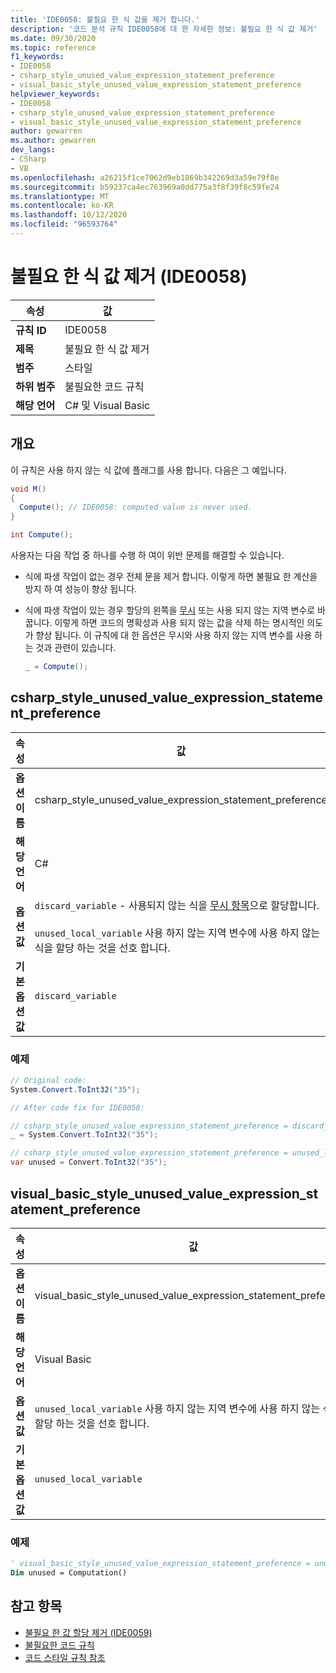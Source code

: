 ```yaml
---
title: 'IDE0058: 불필요 한 식 값을 제거 합니다.'
description: '코드 분석 규칙 IDE0058에 대 한 자세한 정보: 불필요 한 식 값 제거'
ms.date: 09/30/2020
ms.topic: reference
f1_keywords:
- IDE0058
- csharp_style_unused_value_expression_statement_preference
- visual_basic_style_unused_value_expression_statement_preference
helpviewer_keywords:
- IDE0058
- csharp_style_unused_value_expression_statement_preference
- visual_basic_style_unused_value_expression_statement_preference
author: gewarren
ms.author: gewarren
dev_langs:
- CSharp
- VB
ms.openlocfilehash: a26215f1ce7062d9eb1869b342269d3a59e79f8e
ms.sourcegitcommit: b59237ca4ec763969a0dd775a3f8f39f8c59fe24
ms.translationtype: MT
ms.contentlocale: ko-KR
ms.lasthandoff: 10/12/2020
ms.locfileid: "96593764"
---
```

# <a name="remove-unnecessary-expression-value-ide0058"></a>불필요 한 식 값 제거 (IDE0058)

|속성|값|
|-|-|
| **규칙 ID** | IDE0058 |
| **제목** | 불필요 한 식 값 제거 |
| **범주** | 스타일 |
| **하위 범주** | 불필요한 코드 규칙 |
| **해당 언어** | C# 및 Visual Basic |

## <a name="overview"></a>개요

이 규칙은 사용 하지 않는 식 값에 플래그를 사용 합니다. 다음은 그 예입니다. 

```csharp
void M()
{
  Compute(); // IDE0058: computed value is never used.
}

int Compute();
```

사용자는 다음 작업 중 하나를 수행 하 여이 위반 문제를 해결할 수 있습니다.

- 식에 파생 작업이 없는 경우 전체 문을 제거 합니다. 이렇게 하면 불필요 한 계산을 방지 하 여 성능이 향상 됩니다.

- 식에 파생 작업이 있는 경우 할당의 왼쪽을 [무시](../../../csharp/discards.md) 또는 사용 되지 않는 지역 변수로 바꿉니다. 이렇게 하면 코드의 명확성과 사용 되지 않는 값을 삭제 하는 명시적인 의도가 향상 됩니다. 이 규칙에 대 한 옵션은 무시와 사용 하지 않는 지역 변수를 사용 하는 것과 관련이 있습니다.

  ```csharp
  _ = Compute();
  ```

## <a name="csharp_style_unused_value_expression_statement_preference"></a>csharp_style_unused_value_expression_statement_preference

|속성|값|
|-|-|
| **옵션 이름** | csharp_style_unused_value_expression_statement_preference
| **해당 언어** | C# |
| **옵션 값** | `discard_variable` - 사용되지 않는 식을 [무시 항목](../../../csharp/discards.md)으로 할당합니다. <br /><br />`unused_local_variable` 사용 하지 않는 지역 변수에 사용 하지 않는 식을 할당 하는 것을 선호 합니다. |
| **기본 옵션 값** | `discard_variable` |

### <a name="example"></a>예제

```csharp
// Original code:
System.Convert.ToInt32("35");

// After code fix for IDE0058:

// csharp_style_unused_value_expression_statement_preference = discard_variable
_ = System.Convert.ToInt32("35");

// csharp_style_unused_value_expression_statement_preference = unused_local_variable
var unused = Convert.ToInt32("35");
```

## <a name="visual_basic_style_unused_value_expression_statement_preference"></a>visual_basic_style_unused_value_expression_statement_preference

|속성|값|
|-|-|
| **옵션 이름** | visual_basic_style_unused_value_expression_statement_preference
| **해당 언어** | Visual Basic |
| **옵션 값** | `unused_local_variable` 사용 하지 않는 지역 변수에 사용 하지 않는 식을 할당 하는 것을 선호 합니다. |
| **기본 옵션 값** | `unused_local_variable` |

### <a name="example"></a>예제

```vb
' visual_basic_style_unused_value_expression_statement_preference = unused_local_variable
Dim unused = Computation()
```

## <a name="see-also"></a>참고 항목

- [불필요 한 값 할당 제거 (IDE0059)](ide0059.md)
- [불필요한 코드 규칙](unnecessary-code-rules.md)
- [코드 스타일 규칙 참조](index.md)
